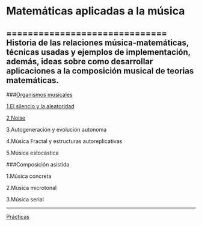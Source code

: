 # Matemáticas aplicadas a la música
==============================
Historia de las relaciones música-matemáticas, técnicas usadas y ejemplos de implementación, además, ideas sobre como desarrollar aplicaciones a la composición musical de teorias matemáticas. 
---

###[Organismos musicales](https://github.com/essteban/matematicasAplicadasMusica/blob/master/divulgacion.md)

  [1.El silencio y la aleatoridad](https://github.com/essteban/matematicasAplicadasMusica/blob/master/silencioAleatoriedad.md)
  
  [2 Noise](https://github.com/essteban/matematicasAplicadasMusica/blob/master/Noise.md)
    
  3.Autogeneración y evolución autonoma
  
  4.Música Fractal y estructuras autoreplicativas
  
  5.Música estocástica
  
###Composición asistida 

  1.Música concreta
  
  2.Música microtonal 
  
  3.Música serial

***

[Prácticas](https://github.com/essteban/matematicasAplicadasMusica/blob/master/practicas.md)
